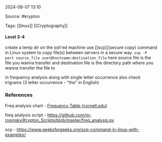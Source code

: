 
2024-06-07 13:10

Source:  #krypton 

Tags: [[linux]] [[Cryptography]]

#### Level 3-4

create a temp dir on the ssh'ed machine
use [[scp]](secure copy) command in Linux system to copy file(s) between servers in a secure way.
`scp -P port source_file user@hostname:destination_file`
here source file is the file you wanna transfer and destination file is the directory path where you wanna transfer the file to 

in frequency analysis along with single letter occurrence also check trigrams (3 letter occurrence - "the" in English)


### References

Freq analysis chart - 
[Frequency Table (cornell.edu)](https://pi.math.cornell.edu/~mec/2003-2004/cryptography/subs/frequencies.html)

freq analysis script - 
https://github.com/m-rosinsky/Krypton_Scripts/blob/master/freq_analysis.py

scp - https://www.geeksforgeeks.org/scp-command-in-linux-with-examples/